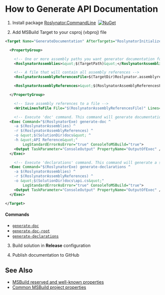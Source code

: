 
# How to Generate API Documentation

1) Install package [Roslynator.CommandLine](http://www.nuget.org/packages/Roslynator.CommandLine/)&ensp;[![NuGet](https://img.shields.io/nuget/v/Roslynator.CommandLine.svg)](https://nuget.org/packages/Roslynator.CommandLine)

2) Add MSBuild Target to your csproj (vbproj) file

```xml
<Target Name="GenerateDocumentation" AfterTargets="RoslynatorInitialize" Condition=" '$(Configuration)' == 'Release'">

  <PropertyGroup>

    <!-- One or more assembly paths you want generator documentation for, for example: A.dll B.dll -->
    <RoslynatorAssemblies>&quot;$(TargetPath)&quot;</RoslynatorAssemblies>

    <!-- A file that will contain all assembly references -->
    <RoslynatorAssemblyReferencesFile>$(TargetDir)Roslynator.assemblyreferences</RoslynatorAssemblyReferencesFile>

    <RoslynatorAssemblyReferences>&quot;$(RoslynatorAssemblyReferencesFile)&quot; &quot;$(TargetPath)&quot;</RoslynatorAssemblyReferences>

  </PropertyGroup>

    <!-- Save assembly references to a file -->
    <WriteLinesToFile File="$(RoslynatorAssemblyReferencesFile)" Lines="@(_ResolveAssemblyReferenceResolvedFiles)" Overwrite="true" Encoding="Unicode" />

    <!-- Execute 'doc' command. This command will generate documentation files from specified assemblies -->
  <Exec Command="$(RoslynatorExe) generate-doc ^
    -a $(RoslynatorAssemblies) ^
    -r $(RoslynatorAssemblyReferences) ^
    -o &quot;$(SolutionDir)docs&quot; ^
    -h &quot;API Reference&quot;"
        LogStandardErrorAsError="true" ConsoleToMSBuild="true">
    <Output TaskParameter="ConsoleOutput" PropertyName="OutputOfExec" />
  </Exec>

    <!-- Execute 'declarations' command. This command will generate a single file that contains all declarations from specified assemblies -->
  <Exec Command="$(RoslynatorExe) generate-declarations ^
    -a $(RoslynatorAssemblies) ^
    -r $(RoslynatorAssemblyReferences) ^
    -o &quot;$(SolutionDir)docs\api.cs&quot;"
        LogStandardErrorAsError="true" ConsoleToMSBuild="true">
    <Output TaskParameter="ConsoleOutput" PropertyName="OutputOfExec" />
  </Exec>

</Target>
```

#### Commands

* [`generate-doc`](cli/generate-doc-command.md)
* [`generate-doc-root`](cli/generate-doc-root-command.md)
* [`generate-declarations`](cli/generate-declarations-command.md)

3) Build solution in **Release** configuration

4) Publish documentation to GitHub

## See Also

* [MSBuild reserved and well-known properties](https://docs.microsoft.com/en-us/visualstudio/msbuild/msbuild-reserved-and-well-known-properties?view=vs-2017)
* [Common MSBuild project properties](https://docs.microsoft.com/en-us/visualstudio/msbuild/common-msbuild-project-properties?view=vs-2017)
